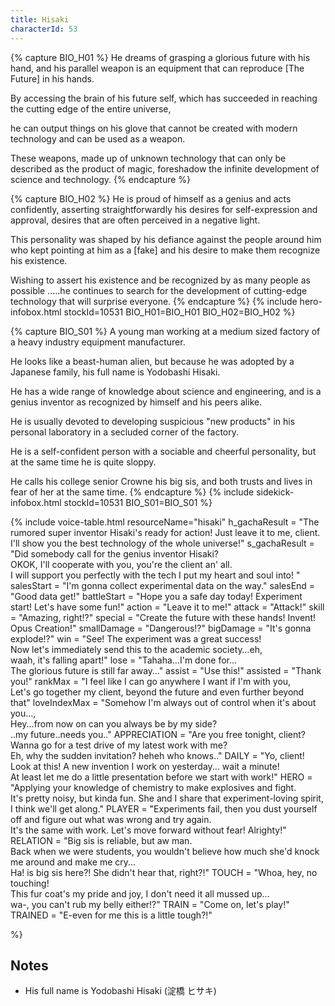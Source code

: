 ```yaml
---
title: Hisaki
characterId: 53
---
```


{% capture BIO_H01 %}
He dreams of grasping a glorious future with his hand, and his parallel weapon is an equipment that can reproduce \[The Future\] in his hands.

By accessing the brain of his future self, which has succeeded in reaching the cutting edge of the entire universe, 

he can output things on his glove that cannot be created with modern technology and can be used as a weapon.

These weapons, made up of unknown technology that can only be described as the product of magic, foreshadow the infinite development of science and technology.
{% endcapture %}

{% capture BIO_H02 %}
He is proud of himself as a genius and acts confidently, asserting straightforwardly his desires for self-expression and approval, desires that are often perceived in a negative light.

This personality was shaped by his defiance against the people around him who kept pointing at him as a \[fake\] and his desire to make them recognize his existence.

Wishing to assert his existence and be recognized by as many people as possible .....he continues to search for the development of cutting-edge technology that will surprise everyone.
{% endcapture %}
{% include hero-infobox.html stockId=10531 BIO_H01=BIO_H01 BIO_H02=BIO_H02 %}

{% capture BIO_S01 %}
A young man working at a medium sized factory of a heavy industry equipment manufacturer.

He looks like a beast-human alien, but because he was adopted by a Japanese family, his full name is Yodobashi Hisaki.

He has a wide range of knowledge about science and engineering, and is a genius inventor as recognized by himself and his peers alike.

He is usually devoted to developing suspicious "new products" in his personal laboratory in a secluded corner of the factory.

He is a self-confident person with a sociable and cheerful personality, but at the same time he is quite sloppy.

He calls his college senior Crowne his big sis, and both trusts and lives in fear of her at the same time.
{% endcapture %}
{% include sidekick-infobox.html stockId=10531 BIO_S01=BIO_S01 %}

{% include voice-table.html resourceName="hisaki"
h_gachaResult = "The rumored super inventor Hisaki's ready for action! Just leave it to me, client.<br>I'll show you the best technology of the whole universe!"
s_gachaResult = "Did somebody call for the genius inventor Hisaki?<br>OKOK, I'll cooperate with you, you're the client an' all.<br>I will support you perfectly with the tech I put my heart and soul into! "
salesStart = "I'm gonna collect experimental data on the way."
salesEnd = "Good data get!"
battleStart = "Hope you a safe day today! Experiment start! Let's have some fun!"
action = "Leave it to me!"
attack = "Attack!"
skill = "Amazing, right!?"
special = "Create the future with these hands! Invent! Opus Creation!"
smallDamage = "Dangerous!?"
bigDamage = "It's gonna explode!?"
win = "See! The experiment was a great success!<br>Now let's immediately send this to the academic society…eh,<br>waah, it's falling apart!"
lose = "Tahaha…I'm done for…<br>The glorious future is still far away…"
assist = "Use this!"
assisted = "Thank you!"
rankMax = "I feel like I can go anywhere I want if I'm with you,<br>Let's go together my client, beyond the future and even further beyond that"
loveIndexMax = "Somehow I'm always out of control when it's about you...,<br>Hey...from now on can you always be by my side?<br>..my future..needs you.."
APPRECIATION = "Are you free tonight, client? Wanna go for a test drive of my latest work with me?<br>Eh, why the sudden invitation? heheh who knows.."
DAILY = "Yo,  client!  Look at this! A new invention I work on yesterday... wait a minute!<br>At least let me do a little presentation before we start with work!"
HERO = "Applying your knowledge of chemistry to make explosives and fight.<br>It's pretty noisy, but kinda fun. She and I share that experiment-loving spirit,  I think we'll get along."
PLAYER = "Experiments fail, then you dust yourself off and figure out what was wrong and try again.<br>It's the same with work. Let's move forward without fear!  Alrighty!"
RELATION = "Big sis is reliable, but aw man.<br>Back when we were students, you wouldn't believe how much she'd knock me around and make me cry...<br>Ha! is big sis here?! She didn't hear that, right?!"
TOUCH = "Whoa, hey, no touching! <br>This fur coat's my pride and joy, I don't need it all mussed up...<br>wa-, you can't rub my belly either!?"
TRAIN = "Come on, let's play!"
TRAINED = "E-even for me this is a little tough?!"

%}

## Notes

- His full name is Yodobashi Hisaki (淀橋 ヒサキ)
